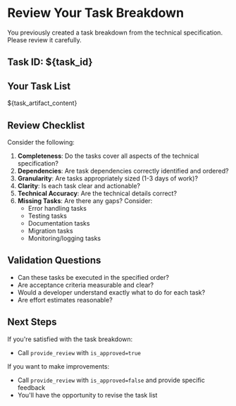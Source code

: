 # Review Your Task Breakdown

You previously created a task breakdown from the technical specification. Please review it carefully.

## Task ID: ${task_id}

## Your Task List

${task_artifact_content}

## Review Checklist

Consider the following:

1. **Completeness**: Do the tasks cover all aspects of the technical specification?
2. **Dependencies**: Are task dependencies correctly identified and ordered?
3. **Granularity**: Are tasks appropriately sized (1-3 days of work)?
4. **Clarity**: Is each task clear and actionable?
5. **Technical Accuracy**: Are the technical details correct?
6. **Missing Tasks**: Are there any gaps? Consider:
   - Error handling tasks
   - Testing tasks
   - Documentation tasks
   - Migration tasks
   - Monitoring/logging tasks

## Validation Questions

- Can these tasks be executed in the specified order?
- Are acceptance criteria measurable and clear?
- Would a developer understand exactly what to do for each task?
- Are effort estimates reasonable?

## Next Steps

If you're satisfied with the task breakdown:
- Call `provide_review` with `is_approved=true`

If you want to make improvements:
- Call `provide_review` with `is_approved=false` and provide specific feedback
- You'll have the opportunity to revise the task list